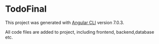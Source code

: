 # TodoFinal

This project was generated with [Angular CLI](https://github.com/angular/angular-cli) version 7.0.3.

All code files are added to project, including frontend, backend,database etc.


